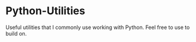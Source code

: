 # Python-Utilities
Useful utilities that I commonly use working with Python. Feel free to use to build on.
